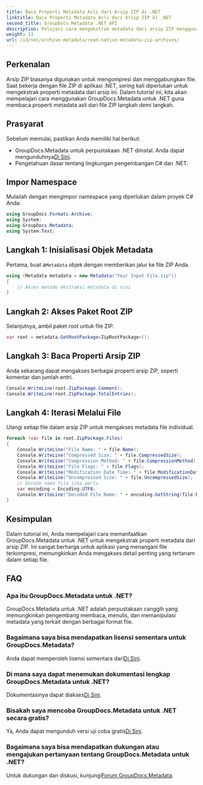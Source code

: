 ```yaml
---
title: Baca Properti Metadata Asli dari Arsip ZIP di .NET
linktitle: Baca Properti Metadata Asli dari Arsip ZIP di .NET
second_title: GroupDocs.Metadata .NET API
description: Pelajari cara mengekstrak metadata dari arsip ZIP menggunakan GroupDocs.Metadata untuk .NET. Jelajahi petunjuk langkah demi langkah untuk membaca properti asli.
weight: 13
url: /id/net/archive-metadata/read-native-metadata-zip-archives/
---
```

## Perkenalan
Arsip ZIP biasanya digunakan untuk mengompresi dan menggabungkan file. Saat bekerja dengan file ZIP di aplikasi .NET, sering kali diperlukan untuk mengekstrak properti metadata dari arsip ini. Dalam tutorial ini, kita akan mempelajari cara menggunakan GroupDocs.Metadata untuk .NET guna membaca properti metadata asli dari file ZIP langkah demi langkah.
## Prasyarat
Sebelum memulai, pastikan Anda memiliki hal berikut:
- GroupDocs.Metadata untuk perpustakaan .NET diinstal. Anda dapat mengunduhnya[Di Sini](https://releases.groupdocs.com/metadata/net/).
- Pengetahuan dasar tentang lingkungan pengembangan C# dan .NET.

## Impor Namespace
Mulailah dengan mengimpor namespace yang diperlukan dalam proyek C# Anda:
```csharp
using GroupDocs.Formats.Archive;
using System;
using GroupDocs.Metadata;
using System.Text;
```
## Langkah 1: Inisialisasi Objek Metadata
 Pertama, buat a`Metadata` objek dengan memberikan jalur ke file ZIP Anda.
```csharp
using (Metadata metadata = new Metadata("Your Input File.zip"))
{
    // Akses metode ekstraksi metadata di sini
}
```
## Langkah 2: Akses Paket Root ZIP
Selanjutnya, ambil paket root untuk file ZIP.
```csharp
var root = metadata.GetRootPackage<ZipRootPackage>();
```
## Langkah 3: Baca Properti Arsip ZIP
Anda sekarang dapat mengakses berbagai properti arsip ZIP, seperti komentar dan jumlah entri.
```csharp
Console.WriteLine(root.ZipPackage.Comment);
Console.WriteLine(root.ZipPackage.TotalEntries);
```
## Langkah 4: Iterasi Melalui File
Ulangi setiap file dalam arsip ZIP untuk mengakses metadata file individual.
```csharp
foreach (var file in root.ZipPackage.Files)
{
    Console.WriteLine("File Name: " + file.Name);
    Console.WriteLine("Compressed Size: " + file.CompressedSize);
    Console.WriteLine("Compression Method: " + file.CompressionMethod);
    Console.WriteLine("File Flags: " + file.Flags);
    Console.WriteLine("Modification Date Time: " + file.ModificationDateTime);
    Console.WriteLine("Uncompressed Size: " + file.UncompressedSize);
    // Decode nama file jika perlu
    var encoding = Encoding.UTF8;
    Console.WriteLine("Decoded File Name: " + encoding.GetString(file.RawName));
}
```

## Kesimpulan
Dalam tutorial ini, Anda mempelajari cara memanfaatkan GroupDocs.Metadata untuk .NET untuk mengekstrak properti metadata dari arsip ZIP. Ini sangat berharga untuk aplikasi yang menangani file terkompresi, memungkinkan Anda mengakses detail penting yang tertanam dalam setiap file.

## FAQ
### Apa itu GroupDocs.Metadata untuk .NET?
GroupDocs.Metadata untuk .NET adalah perpustakaan canggih yang memungkinkan pengembang membaca, menulis, dan memanipulasi metadata yang terkait dengan berbagai format file.
### Bagaimana saya bisa mendapatkan lisensi sementara untuk GroupDocs.Metadata?
 Anda dapat memperoleh lisensi sementara dari[Di Sini](https://purchase.groupdocs.com/temporary-license/).
### Di mana saya dapat menemukan dokumentasi lengkap GroupDocs.Metadata untuk .NET?
 Dokumentasinya dapat diakses[Di Sini](https://tutorials.groupdocs.com/metadata/net/).
### Bisakah saya mencoba GroupDocs.Metadata untuk .NET secara gratis?
 Ya, Anda dapat mengunduh versi uji coba gratis[Di Sini](https://releases.groupdocs.com/).
### Bagaimana saya bisa mendapatkan dukungan atau mengajukan pertanyaan tentang GroupDocs.Metadata untuk .NET?
 Untuk dukungan dan diskusi, kunjungi[Forum GroupDocs.Metadata](https://forum.groupdocs.com/c/metadata/14).